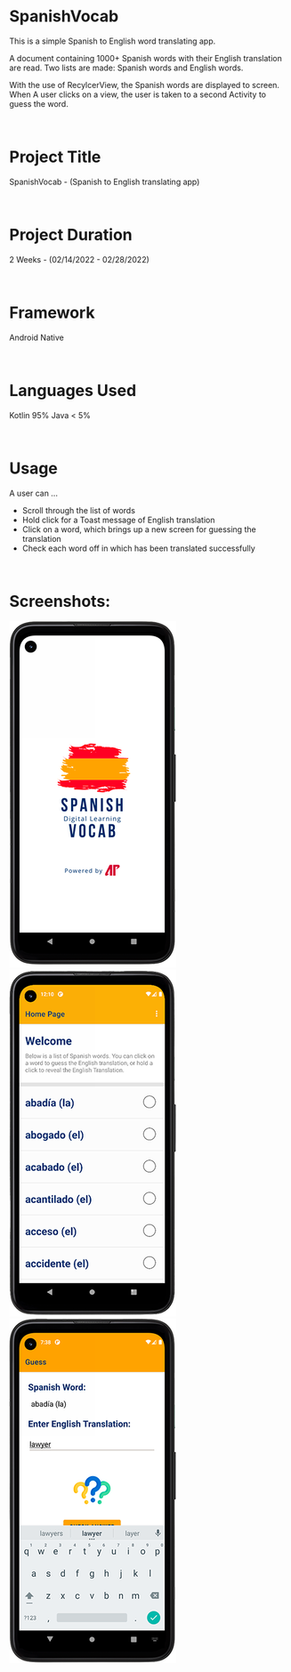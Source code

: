 # SpanishVocab
This is a simple Spanish to English word translating app. 

A document containing 1000+ Spanish words with their
English translation are read. 
Two lists are made: Spanish words and English words.

With the use of RecylcerView, the Spanish words are displayed 
to screen. When A user clicks on a view, the user is taken
to a second Activity to guess the word. 

<br />

# Project Title
SpanishVocab - (Spanish to English translating app)

<br />

# Project Duration
2 Weeks - (02/14/2022 - 02/28/2022)

<br />

# Framework
Android Native

<br />

# Languages Used
Kotlin 95%
Java < 5%

<br />

# Usage
A user can ...
  * Scroll through the list of words
  * Hold click for a Toast message of English translation
  * Click on a word, which brings up a new screen for guessing the translation
  * Check each word off in which has been translated successfully

<br />

# Screenshots:
![Splash Screen](/screenshots/splash.png?raw=true "Splash Screen")
![Home Screen](/screenshots/home1.png?raw=true "Home Screen")
![Word Guess](/screenshots/wordguess.png?raw=true "Word Guess")


